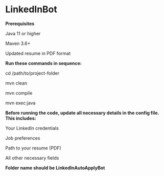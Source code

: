 # LinkedInBot
**Prerequisites**

Java 11 or higher

Maven 3.6+

Updated resume in PDF format





**Run these commands in sequence:**

cd /path/to/project-folder

mvn clean

mvn compile

mvn exec:java



**Before running the code, update all necessary details in the config file.
This includes:**

Your LinkedIn credentials

Job preferences

Path to your resume (PDF)

All other necessary fields



**Folder name should be LinkedInAutoApplyBot**
